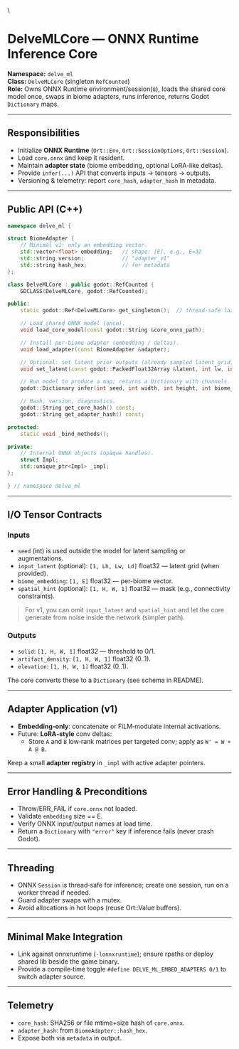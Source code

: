 \
# DelveMLCore — ONNX Runtime Inference Core

**Namespace:** `delve_ml`  
**Class:** `DelveMLCore` (singleton `RefCounted`)  
**Role:** Owns ONNX Runtime environment/session(s), loads the shared core model once, swaps in biome adapters, runs inference, returns Godot `Dictionary` maps.

---

## Responsibilities

- Initialize **ONNX Runtime** (`Ort::Env`, `Ort::SessionOptions`, `Ort::Session`).
- Load `core.onnx` and keep it resident.
- Maintain **adapter state** (biome embedding, optional LoRA-like deltas).
- Provide `infer(...)` API that converts inputs → tensors → outputs.
- Versioning & telemetry: report `core_hash`, `adapter_hash` in metadata.

---

## Public API (C++)

```cpp
namespace delve_ml {

struct BiomeAdapter {
    // Minimal v1: only an embedding vector.
    std::vector<float> embedding;   // shape: [E], e.g., E=32
    std::string version;            // "adapter_v1"
    std::string hash_hex;           // for metadata
};

class DelveMLCore : public godot::RefCounted {
    GDCLASS(DelveMLCore, godot::RefCounted);

public:
    static godot::Ref<DelveMLCore> get_singleton();  // thread-safe lazy init

    // Load shared ONNX model (once).
    void load_core_model(const godot::String &core_onnx_path);

    // Install per-biome adapter (embedding / deltas).
    void load_adapter(const BiomeAdapter &adapter);

    // Optional: set latent prior outputs (already sampled latent grid).
    void set_latent(const godot::PackedFloat32Array &latent, int lw, int lh);

    // Run model to produce a map; returns a Dictionary with channels.
    godot::Dictionary infer(int seed, int width, int height, int biome_id);

    // Hash, version, diagnostics.
    godot::String get_core_hash() const;
    godot::String get_adapter_hash() const;

protected:
    static void _bind_methods();

private:
    // Internal ONNX objects (opaque handles).
    struct Impl;
    std::unique_ptr<Impl> _impl;
};

} // namespace delve_ml
```

---

## I/O Tensor Contracts

### Inputs
- `seed` (int) is used outside the model for latent sampling or augmentations.
- `input_latent` (optional): `[1, Lh, Lw, Ld]` float32 — latent grid (when provided).
- `biome_embedding`: `[1, E]` float32 — per-biome vector.
- `spatial_hint` (optional): `[1, H, W, 1]` float32 — mask (e.g., connectivity constraints).

> For v1, you can omit `input_latent` and `spatial_hint` and let the core generate from noise inside the network (simpler path).

### Outputs
- `solid`: `[1, H, W, 1]` float32 — threshold to 0/1.
- `artifact_density`: `[1, H, W, 1]` float32 (0..1).
- `elevation`: `[1, H, W, 1]` float32 (0..1).

The core converts these to a `Dictionary` (see schema in README).

---

## Adapter Application (v1)

- **Embedding‑only**: concatenate or FiLM‑modulate internal activations.
- Future: **LoRA‑style** conv deltas:
  - Store `A` and `B` low‑rank matrices per targeted conv; apply as `W' = W + A @ B`.

Keep a small **adapter registry** in `_impl` with active adapter pointers.

---

## Error Handling & Preconditions

- Throw/ERR_FAIL if `core.onnx` not loaded.
- Validate `embedding` size == E.
- Verify ONNX input/output names at load time.
- Return a `Dictionary` with `"error"` key if inference fails (never crash Godot).

---

## Threading

- ONNX `Session` is thread‑safe for inference; create one session, run on a worker thread if needed.
- Guard adapter swaps with a mutex.  
- Avoid allocations in hot loops (reuse Ort::Value buffers).

---

## Minimal Make Integration

- Link against onnxruntime (`-lonnxruntime`); ensure rpaths or deploy shared lib beside the game binary.
- Provide a compile‑time toggle `#define DELVE_ML_EMBED_ADAPTERS 0/1` to switch adapter source.

---

## Telemetry

- `core_hash`: SHA256 or file mtime+size hash of `core.onnx`.
- `adapter_hash`: from `BiomeAdapter::hash_hex`.
- Expose both via `metadata` in output.
